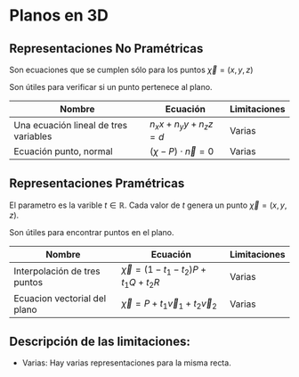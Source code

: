 # Planos en 3D

## Representaciones No Pramétricas

Son ecuaciones que se cumplen sólo para los puntos $\vec{\chi}=(x,y,z)$

Son útiles para verificar si un punto pertenece al plano.



| Nombre | Ecuación | Limitaciones |
|---------|----------|-------|
| Una ecuación lineal de tres variables | $n_x x + n_y y + n_z z  = d$ | Varias |
| Ecuación punto, normal | $(\chi - P) \cdot \vec{n}=0$ | Varias |



## Representaciones Pramétricas

El parametro es la varible $t \in \mathbb{R}$. Cada valor de $t$ genera un punto $\vec{\chi}=(x,y,z)$.

Son útiles para encontrar puntos en el plano.

| Nombre | Ecuación | Limitaciones |
|---------|----------|-------|
| Interpolación de tres puntos|$\vec{\chi}=(1-t_1-t_2)P + t_1 Q + t_2 R$ | Varias|
|Ecuacion vectorial del plano| $\vec{\chi}=P + t_1\vec{v}_1 + t_2\vec{v}_2$| Varias|


## Descripción de las limitaciones:
* Varias: Hay varias representaciones para la misma recta.






